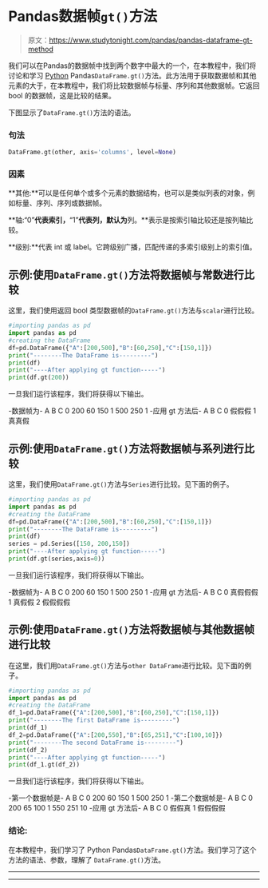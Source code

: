 # Pandas数据帧`gt()`方法

> 原文：<https://www.studytonight.com/pandas/pandas-dataframe-gt-method>

我们可以在Pandas的数据帧中找到两个数字中最大的一个，在本教程中，我们将讨论和学习 [Python](https://www.studytonight.com/python/getting-started-with-python) Pandas`DataFrame.gt()`方法。此方法用于获取数据帧和其他元素的大于，在本教程中，我们将比较数据帧与标量、序列和其他数据帧。它返回 bool 的数据帧，这是比较的结果。

下图显示了`DataFrame.gt()`方法的语法。

### 句法

```py
DataFrame.gt(other, axis='columns', level=None)
```

### 因素

**其他:**可以是任何单个或多个元素的数据结构，也可以是类似列表的对象，例如标量、序列、序列或数据帧。

**轴:“0”**代表索引，**“1”**代表列，默认为**列。**表示是按索引轴比较还是按列轴比较。

**级别:**代表 int 或 label。它跨级别广播，匹配传递的多索引级别上的索引值。

## 示例:使用`DataFrame.gt()`方法将数据帧与常数进行比较

这里，我们使用返回 bool 类型数据帧的`DataFrame.gt()`方法与`scalar`进行比较。

```py
#importing pandas as pd
import pandas as pd
#creating the DataFrame
df=pd.DataFrame({"A":[200,500],"B":[60,250],"C":[150,1]})
print("--------The DataFrame is---------")
print(df)
print("----After applying gt function-----")
print(df.gt(200))
```

一旦我们运行该程序，我们将获得以下输出。

-数据帧为-
A B C
0 200 60 150
1 500 250 1
-应用 gt 方法后-
A B C
0 假假假
1 真真假

## 示例:使用`DataFrame.gt()`方法将数据帧与系列进行比较

这里，我们使用`DataFrame.gt()`方法与`Series`进行比较。见下面的例子。

```py
#importing pandas as pd
import pandas as pd
#creating the DataFrame
df=pd.DataFrame({"A":[200,500],"B":[60,250],"C":[150,1]})
print("--------The DataFrame is---------")
print(df)
series = pd.Series([150, 200,150]) 
print("----After applying gt function-----")
print(df.gt(series,axis=0))
```

一旦我们运行该程序，我们将获得以下输出。

-数据帧为-
A B C
0 200 60 150
1 500 250 1
-应用 gt 方法后-
A B C
0 真假假假
1 真假假
2 假假假假

## 示例:使用`DataFrame.gt()`方法将数据帧与其他数据帧进行比较

在这里，我们用`DataFrame.gt()`方法与`other DataFrame`进行比较。见下面的例子。

```py
#importing pandas as pd
import pandas as pd
#creating the DataFrame
df_1=pd.DataFrame({"A":[200,500],"B":[60,250],"C":[150,1]})
print("--------The first DataFrame is---------")
print(df_1)
df_2=pd.DataFrame({"A":[200,550],"B":[65,251],"C":[100,10]})
print("--------The second DataFrame is---------")
print(df_2)
print("----After applying gt function-----")
print(df_1.gt(df_2))
```

一旦我们运行该程序，我们将获得以下输出。

-第一个数据帧是-
A B C
0 200 60 150
1 500 250 1
-第二个数据帧是-
A B C
0 200 65 100
1 550 251 10
-应用 gt 方法后-
A B C
0 假假真
1 假假假假

### 结论:

在本教程中，我们学习了 Python Pandas`DataFrame.gt()`方法。我们学习了这个方法的语法、参数，理解了 `DataFrame.gt()`方法。

* * *

* * *